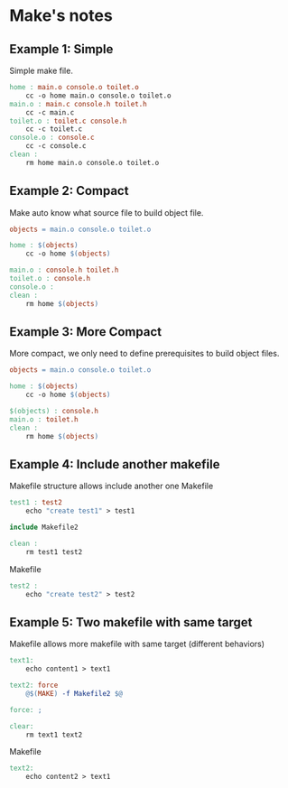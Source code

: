 # Make's notes

## Example 1: Simple
Simple make file.
``` makefile
home : main.o console.o toilet.o
	cc -o home main.o console.o toilet.o
main.o : main.c console.h toilet.h
	cc -c main.c
toilet.o : toilet.c console.h
	cc -c toilet.c
console.o : console.c
	cc -c console.c
clean :
	rm home main.o console.o toilet.o
```

## Example 2: Compact
Make auto know what source file to build object file.
``` makefile
objects = main.o console.o toilet.o

home : $(objects)
	cc -o home $(objects)

main.o : console.h toilet.h
toilet.o : console.h
console.o :
clean :
	rm home $(objects)
```

## Example 3: More Compact
More compact, we only need to define prerequisites to build object files.
``` makefile
objects = main.o console.o toilet.o

home : $(objects)
	cc -o home $(objects)

$(objects) : console.h
main.o : toilet.h
clean :
	rm home $(objects)
```

## Example 4: Include another makefile
Makefile structure allows include another one
Makefile
``` makefile
test1 : test2
	echo "create test1" > test1

include Makefile2

clean :
	rm test1 test2
```

Makefile
``` makefile
test2 : 
	echo "create test2" > test2
```

## Example 5: Two makefile with same target
Makefile allows more makefile with same target (different behaviors)
``` makefile
text1: 
	echo content1 > text1

text2: force
	@$(MAKE) -f Makefile2 $@

force: ;

clear: 
	rm text1 text2
```

Makefile
``` makefile
text2: 
	echo content2 > text1
```
